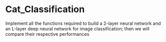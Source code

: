 # Cat_Classification
Implement all the functions required to build a 2-layer neural network and an L-layer deep neural network for image classification; then we will compare their respective performances
